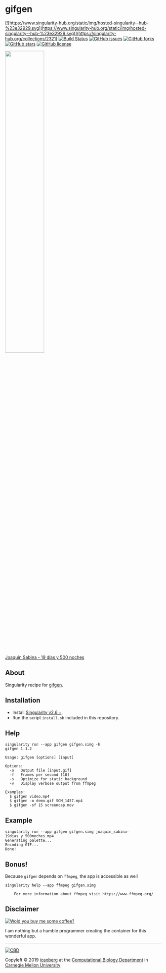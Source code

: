 # gifgen
[![https://www.singularity-hub.org/static/img/hosted-singularity--hub-%23e32929.svg](https://www.singularity-hub.org/static/img/hosted-singularity--hub-%23e32929.svg)](https://singularity-hub.org/collections/2321)
[![Build Status](https://travis-ci.org/icaoberg/singularity-gifgen.svg?branch=master)](https://travis-ci.org/icaoberg/singularity-gifgen)
[![GitHub issues](https://img.shields.io/github/issues/icaoberg/singularity-gifgen.svg)](https://github.com/icaoberg/singularity-gifgen/issues)
[![GitHub forks](https://img.shields.io/github/forks/icaoberg/singularity-gifgen.svg)](https://github.com/icaoberg/singularity-gifgen/network)
[![GitHub stars](https://img.shields.io/github/stars/icaoberg/singularity-gifgen.svg)](https://github.com/icaoberg/singularity-gifgen/stargazers)
[![GitHub license](https://img.shields.io/badge/license-GPLv3-blue.svg)](https://www.gnu.org/licenses/quick-guide-gplv3.en.html)

<div>
<img src="./images/joaquin_sabina-19dias_y_500noches.gif" width="50%" />
<br><a href="https://www.youtube.com/watch?v=NY_EOhHRTdo">Joaqu&iacute;n Sabina - 19 d&iacute;as y 500 noches</a>
</div>

## About
Singularity recipe for [gifgen](https://github.com/lukechilds/gifgen).

## Installation

* Install [Singularity v2.6.+](https://sylabs.io/docs/).
* Run the script `install.sh` included in this repository.

## Help
```
singularity run --app gifgen gifgen.simg -h
gifgen 1.1.2

Usage: gifgen [options] [input]

Options:
  -o   Output file [input.gif]
  -f   Frames per second [10]
  -s   Optimize for static background
  -v   Display verbose output from ffmpeg

Examples:
  $ gifgen video.mp4
  $ gifgen -o demo.gif SCM_1457.mp4
  $ gifgen -sf 15 screencap.mov
```

## Example
```
singularity run --app gifgen gifgen.simg joaquin_sabina-19dias_y_500noches.mp4
Generating palette...
Encoding GIF...
Done!
```

## Bonus!
Because `gifgen` depends on `ffmpeg`, the app is accessible as well

```
singularity help --app ffmpeg gifgen.simg

    For more information about ffmpeg visit https://www.ffmpeg.org/
```

## Disclaimer

[![Wold you buy me some coffee?](https://www.buymeacoffee.com/assets/img/custom_images/orange_img.png)](https://www.buymeacoffee.com/icaoberg)

I am nothing but a humble programmer creating the container for this wonderful app. 

---
[![CBD](http://www.cbd.cmu.edu/wp-content/uploads/2017/07/wordpress-default.png)](http://www.cbd.cmu.edu)

Copyleft © 2019 [icaoberg](http://www.andrew.cmu.edu/~icaoberg) at the [Computational Biology Department](http://www.cbd.cmu.edu) in [Carnegie Mellon University](http://www.cmu.edu)
